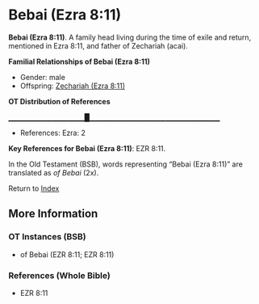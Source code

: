 # Bebai (Ezra 8:11)
**Bebai (Ezra 8:11)**. 
A family head living during the time of exile and return, mentioned in Ezra 8:11, and father of Zechariah (acai). 




**Familial Relationships of Bebai (Ezra 8:11)**


* Gender: male
* Offspring: [Zechariah (Ezra 8:11)](Zechariah.19.md)


**OT Distribution of References**

▁▁▁▁▁▁▁▁▁▁▁▁▁▁█▁▁▁▁▁▁▁▁▁▁▁▁▁▁▁▁▁▁▁▁▁▁▁▁
* References: Ezra: 2



**Key References for Bebai (Ezra 8:11)**: 
EZR 8:11. 


In the Old Testament (BSB), words representing “Bebai (Ezra 8:11)” are translated as 
*of Bebai* (2x). 




Return to [Index](00-Index.md)

## More Information

### OT Instances (BSB)

* of Bebai (EZR 8:11; EZR 8:11)



### References (Whole Bible)

* EZR 8:11



